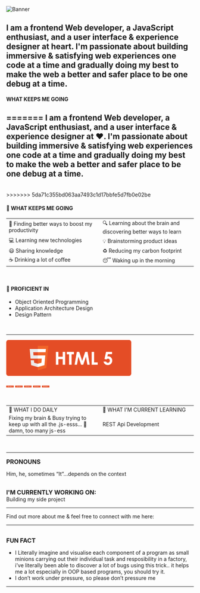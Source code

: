 ![Banner](/assets/Github%20banner.gif)

I am a frontend Web developer, a JavaScript enthusiast, and a user interface & experience designer at heart. I'm passionate about building immersive & satisfying web experiences one code at a time and gradually doing my best to make the web a better and safer place to be one debug at a time.
--------------------------


#### WHAT KEEPS ME GOING
=======
I am a frontend Web developer, a JavaScript enthusiast, and a user interface & experience designer at ❤️. I'm passionate about building immersive & satisfying web experiences one code at a time and gradually doing my best to make the web a better and safer place to be one debug at a time.
--------------------------

<br/>
>>>>>>> 5da71c355bd063aa7493c1d17bbfe5d7fb0e02be

#### 🔰 WHAT KEEPS ME GOING
<table>
<tr>
<td width="50%">
🎯 Finding better ways to boost my productivity
</td>
<td width="50%">
🔍 Learning about the brain and discovering better ways to learn
</td>
</tr>
<tr>
<td width="50%">
💻 Learning new technologies
</td>
<td width="50%">
💡 Brainstorming product ideas
</td>
</tr>
<tr>
<td width="50%">
😃 Sharing knowledge
</td>
<td width="50%">
♻️ Reducing my carbon footprint
</td>
</tr>
<tr>
<td width="50%">
☕ Drinking a lot of coffee
</td>
<td width="50%">
😴 Waking up in the morning
</td>
</tr>
</table>
<br/>

#### 🔰 PROFICIENT IN
- Object Oriented Programming
- Application Architecture Design
- Design Pattern

<br/>

--------------------------

![Banner](assets/html.png)
<p>
<img src="assets/html.png" width="20px">
<img src="assets/html.png" width="20px">
<img src="assets/html.png" width="20px">
<img src="assets/html.png" width="20px">
<img src="assets/html.png" width="20px">
</p>

<br/>

<table>
  <tr>
    <td width="50%">🔰 WHAT I DO DAILY</td>
    <td width="50%">🔰 WHAT I'M CURRENT LEARNING</td>
  </tr>
  <tr>
    <td width="50%">
       Fixing my brain & Busy trying to keep up with all the .js-esss...
      😤 damn, too many js-ess
    </td>
    <td width="50%">
    REST Api Development
    </td>
  </tr>
</table>

<br/>

--------------------------

<span style="font-weight: bold; font-size: 16px">
PRONOUNS
</span> 
<br/>

Him, he, sometimes “It”...depends on the context

<br/>
<span style="font-weight: bold; font-size: 16px">
I'M CURRENTLY WORKING ON:
</span> 
<br/>
Building my side project 

--------------------------

Find out more about me & feel free to connect with me here:

--------------------------

<br/>
<span style="font-weight: bold; font-size: 16px">
FUN FACT
</span> 
<br/>

- I Literally imagine and visualise each component of a program as small minions carrying out their individual task and resposibility in a factory, i’ve literally been able to discover a lot of bugs using this trick.. it helps me a lot especially in OOP based programs, you should try it.
- I don’t work under pressure, so please don’t pressure me

--------------------------
